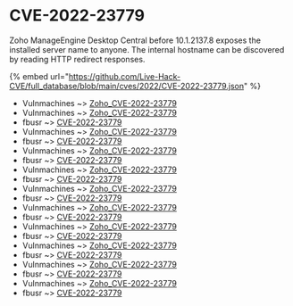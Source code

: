 # CVE-2022-23779

Zoho ManageEngine Desktop Central before 10.1.2137.8 exposes the installed server name to anyone. The internal hostname can be discovered by reading HTTP redirect responses.

{% embed url="https://github.com/Live-Hack-CVE/full_database/blob/main/cves/2022/CVE-2022-23779.json" %}


* Vulnmachines ~> [Zoho_CVE-2022-23779](https://www.alice-snow.ru/2022/database/cve-2022-23779/zoho_cve-2022-23779-vulnmachines)
* Vulnmachines ~> [Zoho_CVE-2022-23779](https://www.alice-snow.ru/2022/database/cve-2022-23779/zoho_cve-2022-23779-vulnmachines)
* fbusr ~> [CVE-2022-23779](https://www.alice-snow.ru/2022/database/cve-2022-23779/cve-2022-23779-fbusr)
* Vulnmachines ~> [Zoho_CVE-2022-23779](https://www.alice-snow.ru/2022/database/cve-2022-23779/zoho_cve-2022-23779-vulnmachines)
* fbusr ~> [CVE-2022-23779](https://www.alice-snow.ru/2022/database/cve-2022-23779/cve-2022-23779-fbusr)
* Vulnmachines ~> [Zoho_CVE-2022-23779](https://www.alice-snow.ru/2022/database/cve-2022-23779/zoho_cve-2022-23779-vulnmachines)
* fbusr ~> [CVE-2022-23779](https://www.alice-snow.ru/2022/database/cve-2022-23779/cve-2022-23779-fbusr)
* Vulnmachines ~> [Zoho_CVE-2022-23779](https://www.alice-snow.ru/2022/database/cve-2022-23779/zoho_cve-2022-23779-vulnmachines)
* fbusr ~> [CVE-2022-23779](https://www.alice-snow.ru/2022/database/cve-2022-23779/cve-2022-23779-fbusr)
* Vulnmachines ~> [Zoho_CVE-2022-23779](https://www.alice-snow.ru/2022/database/cve-2022-23779/zoho_cve-2022-23779-vulnmachines)
* fbusr ~> [CVE-2022-23779](https://www.alice-snow.ru/2022/database/cve-2022-23779/cve-2022-23779-fbusr)
* Vulnmachines ~> [Zoho_CVE-2022-23779](https://www.alice-snow.ru/2022/database/cve-2022-23779/zoho_cve-2022-23779-vulnmachines)
* fbusr ~> [CVE-2022-23779](https://www.alice-snow.ru/2022/database/cve-2022-23779/cve-2022-23779-fbusr)
* Vulnmachines ~> [Zoho_CVE-2022-23779](https://www.alice-snow.ru/2022/database/cve-2022-23779/zoho_cve-2022-23779-vulnmachines)
* fbusr ~> [CVE-2022-23779](https://www.alice-snow.ru/2022/database/cve-2022-23779/cve-2022-23779-fbusr)
* Vulnmachines ~> [Zoho_CVE-2022-23779](https://www.alice-snow.ru/2022/database/cve-2022-23779/zoho_cve-2022-23779-vulnmachines)
* fbusr ~> [CVE-2022-23779](https://www.alice-snow.ru/2022/database/cve-2022-23779/cve-2022-23779-fbusr)
* Vulnmachines ~> [Zoho_CVE-2022-23779](https://www.alice-snow.ru/2022/database/cve-2022-23779/zoho_cve-2022-23779-vulnmachines)
* fbusr ~> [CVE-2022-23779](https://www.alice-snow.ru/2022/database/cve-2022-23779/cve-2022-23779-fbusr)
* Vulnmachines ~> [Zoho_CVE-2022-23779](https://www.alice-snow.ru/2022/database/cve-2022-23779/zoho_cve-2022-23779-vulnmachines)
* fbusr ~> [CVE-2022-23779](https://www.alice-snow.ru/2022/database/cve-2022-23779/cve-2022-23779-fbusr)
